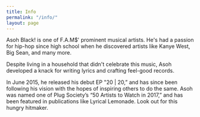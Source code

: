 ```yaml
---
title: Info
permalink: "/info/"
layout: page
---
```


Asoh Black! is one of F.A.M\$' prominent musical artists. He's had a passion for hip-hop since high school when he discovered artists like Kanye West, Big Sean, and many more.

Despite living in a household that didn't celebrate this music, Asoh developed a knack for writing lyrics and crafting feel-good records.

In June 2015, he released his debut EP "20 | 20,” and has since been following his vision with the hopes of inspiring others to do the same. Asoh was named one of Plug Society’s “50 Artists to Watch in 2017,” and has been featured in publications like Lyrical Lemonade. Look out for this hungry hitmaker.
